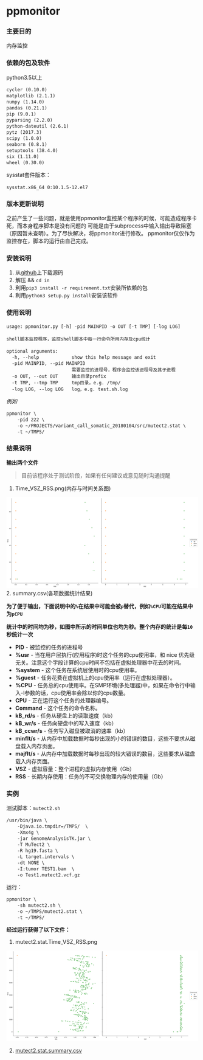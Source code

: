 # ppmonitor

### 主要目的

内存监控

### 依赖的包及软件

python3.5以上
```
cycler (0.10.0)
matplotlib (2.1.1)
numpy (1.14.0)
pandas (0.21.1)
pip (9.0.1)
pyparsing (2.2.0)
python-dateutil (2.6.1)
pytz (2017.3)
scipy (1.0.0)
seaborn (0.8.1)
setuptools (38.4.0)
six (1.11.0)
wheel (0.30.0)
```


sysstat套件版本：

`sysstat.x86_64 0:10.1.5-12.el7`



### 版本更新说明

之前产生了一些问题，就是使用ppmonitor监控某个程序的时候，可能造成程序卡死，而本身程序脚本是没有问题的
可能是由于subprocess中输入输出导致阻塞（原因暂未查明）。为了尽快解决，将ppmonitor进行修改。
ppmonitor仅仅作为监控存在，脚本的运行由自己完成。


### 安装说明

1. 从[github](https://github.com/ChenYuelong/ppmonitor/releases/tag/v0.0.1_beta)上下载源码
2. 解压 && `cd in`
3. 利用`pip3 install -r requirement.txt`安装所依赖的包
4. 利用`python3 setup.py install`安装该软件

### 使用说明


```
usage: ppmonitor.py [-h] -pid MAINPID -o OUT [-t TMP] [-log LOG]

shell脚本监控程序，监控shell脚本中每一行命令所用内存及cpu统计

optional arguments:
  -h, --help            show this help message and exit
  -pid MAINPID, --pid MAINPID
                        需要监控的进程号，程序会监控该进程号及其子进程
  -o OUT, --out OUT     输出目录prefix
  -t TMP, --tmp TMP     tmp目录，e.g. /tmp/
  -log LOG, --log LOG   log，e.g. test.sh.log
```

*例如*
```
ppmonitor \
    -pid 222 \
    -o ~/PROJECTS/variant_call_somatic_20180104/src/mutect2.stat \
    -t ~/TMPS/
```

### 结果说明

**输出两个文件**

>目前该程序处于测试阶段，如果有任何建议或意见随时沟通提醒


1. Time_VSZ_RSS.png(内存与时间关系图)

![VSZ_PSS](./Images/Time_VSZ_RSS.png)
2. summary.csv(各项数据统计结果)




**为了便于输出，下面说明中的`%`在结果中可能会被`p`替代，例如`%CPU`可能在结果中为`pCPU`**

**统计中的时间均为秒，如图中所示的时间单位也均为秒。整个内存的统计是每`10`秒统计一次**

- **PID** - 被监控的任务的进程号
- **%usr** - 当在用户层执行(应用程序)时这个任务的cpu使用率，和 nice 优先级无关。注意这个字段计算的cpu时间不包括在虚拟处理器中花去的时间。
- **%system** - 这个任务在系统层使用时的cpu使用率。
- **%guest** - 任务花费在虚拟机上的cpu使用率（运行在虚拟处理器）。
- **%CPU** - 任务总的cpu使用率。在SMP环境(多处理器)中，如果在命令行中输入-I参数的话，cpu使用率会除以你的cpu数量。
- **CPU** - 正在运行这个任务的处理器编号。
- **Command** - 这个任务的命令名称。
- **kB_rd/s** - 任务从硬盘上的读取速度（kb）
- **kB_wr/s** - 任务向硬盘中的写入速度（kb）
- **kB_ccwr/s** - 任务写入磁盘被取消的速率（kb）
- **minflt/s** - 从内存中加载数据时每秒出现的小的错误的数目，这些不要求从磁盘载入内存页面。
- **majflt/s** - 从内存中加载数据时每秒出现的较大错误的数目，这些要求从磁盘载入内存页面。
- **VSZ** - 虚拟容量：整个进程的虚拟内存使用（Gb）
- **RSS** - 长期内存使用：任务的不可交换物理内存的使用量（Gb）


### 实例

测试脚本：`mutect2.sh`
```
/usr/bin/java \
    -Djava.io.tmpdir=/TMPS/  \
    -Xmx4g \
    -jar GenomeAnalysisTK.jar \
    -T MuTect2 \
    -R hg19.fasta \
    -L target.intervals \
    -dt NONE \
    -I:tumor TEST1.bam  \
    -o Test1.mutect2.vcf.gz
```

运行：
```
ppmonitor \
    -sh mutect2.sh \
    -o ~/TMPS/mutect2.stat \
    -t ~/TMPS/
```

**经过运行获得了以下文件：**

1. mutect2.stat.Time_VSZ_RSS.png

![vsz_rss.png](./testdata/mutect2.stat.Time_VSZ_RSS.png)

2. [mutect2.stat.summary.csv](./testdata/mutect2.stat.summary.csv)